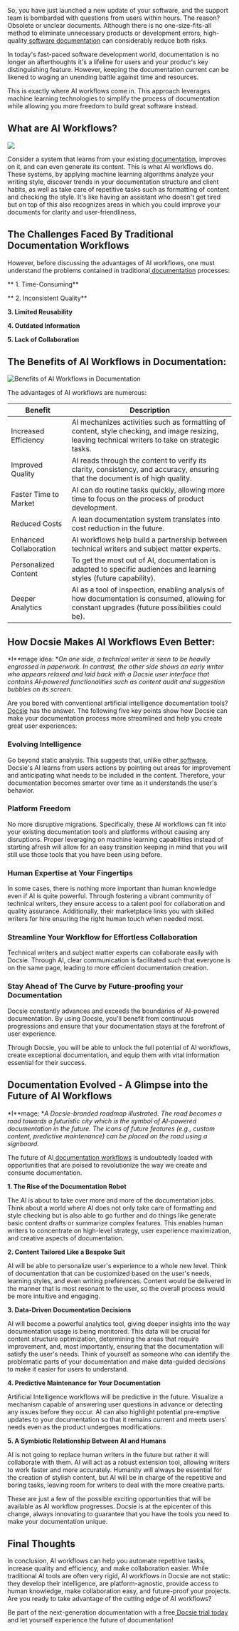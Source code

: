 So, you have just launched a new update of your software, and the support team is bombarded with questions from users within hours. The reason? Obsolete or unclear documents. Although there is no one-size-fits-all method to eliminate unnecessary products or development errors, high-quality[ ](https://ijcsi.org/papers/IJCSI-10-5-1-223-228.pdf)[software documentation](https://ijcsi.org/papers/IJCSI-10-5-1-223-228.pdf) can considerably reduce both risks.

In today's fast-paced software development world, documentation is no longer an afterthoughts it's a lifeline for users and your produc's key distinguishing feature. However, keeping the documentation current can be likened to waging an unending battle against time and resources.

This is exactly where AI workflows come in. This approach leverages machine learning technologies to simplify the process of documentation while allowing you more freedom to build great software instead.

## What are AI Workflows?  

![](https://cdn.docsie.io/workspace_PfNzfGj3YfKKtTO4T/doc_QiqgSuNoJpspcExF3/file_a12BB8F4f2L67Tw8g/image1.png)

Consider a system that learns from your existing[ ](https://www.docsie.io/blog/articles/how-to-create-appealing-product-documentation/)[documentation](https://www.docsie.io/blog/articles/how-to-create-appealing-product-documentation/), improves on it, and can even generate its content. This is what AI workflows do. These systems, by applying machine learning algorithms analyze your writing style, discover trends in your documentation structure and client habits, as well as take care of repetitive tasks such as formatting of content and checking the style. It's like having an assistant who doesn't get tired but on top of this also recognizes areas in which you could improve your documents for clarity and user-friendliness.

## The Challenges Faced By Traditional Documentation Workflows

However, before discussing the advantages of AI workflows, one must understand the problems contained in traditional[ ](https://www.docsie.io/documentation/)[documentation](https://www.docsie.io/documentation/) processes:

 ** 1. Time-Consuming**

** 2. Inconsistent Quality**

**3. Limited Reusability**

**4. Outdated Information**

**5. Lack of Collaboration**

## The Benefits of AI Workflows in Documentation:

![Benefits of AI Workflows in Documentation](https://cdn.docsie.io/workspace_PfNzfGj3YfKKtTO4T/doc_QiqgSuNoJpspcExF3/file_5Qrn2UvJhvSJomHTG/image2.png)

The advantages of AI workflows are numerous: 

|Benefit|Description|
|-|-|
|Increased Efficiency|AI mechanizes activities such as formatting of content, style checking, and image resizing, leaving technical writers to take on strategic tasks.|
|Improved Quality|AI reads through the content to verify its clarity, consistency, and accuracy, ensuring that the document is of high quality.|
|Faster Time to Market|AI can do routine tasks quickly, allowing more time to focus on the process of product development.|
|Reduced Costs|A lean documentation system translates into cost reduction in the future.|
|Enhanced Collaboration|AI workflows help build a partnership between technical writers and subject matter experts.|
|Personalized Content|To get the most out of AI, documentation is adapted to specific audiences and learning styles (future capability).|
|Deeper Analytics|AI as a tool of inspection, enabling analysis of how documentation is consumed, allowing for constant upgrades (future possibilities could be).|
 

## How Docsie Makes AI Workflows Even Better:

*I**mage idea: **On one side, a technical writer is seen to be heavily engrossed in paperwork. In contrast, the other side shows an early writer who appears relaxed and laid back with a Docsie user interface that contains AI-powered functionalities such as content audit and suggestion bubbles on its screen.*

 

Are you bored with conventional artificial intelligence documentation tools?[ ](https://www.docsie.io/)[Docsie](https://www.docsie.io/) has the answer. The following five key points show how Docsie can make your documentation process more streamlined and help you create great user experiences:

 

### Evolving Intelligence

Go beyond static analysis. This suggests that, unlike other[ ](https://www.docsie.io/features/)[software](https://www.docsie.io/features/), Docsie's AI learns from users actions by pointing out areas for improvement and anticipating what needs to be included in the content. Therefore, your documentation becomes smarter over time as it understands the user's behavior.

 

### Platform Freedom

No more disruptive migrations. Specifically, these AI workflows can fit into your existing documentation tools and platforms without causing any disruptions. Proper leveraging on machine learning capabilities instead of starting afresh will allow for an easy transition keeping in mind that you will still use those tools that you have been using before.

 

### Human Expertise at Your Fingertips

In some cases, there is nothing more important than human knowledge even if AI is quite powerful. Through fostering a vibrant community of technical writers, they ensure access to a talent pool for collaboration and quality assurance. Additionally, their marketplace links you with skilled writers for hire ensuring the right human touch when needed most.

### Streamline Your Workflow for Effortless Collaboration

Technical writers and subject matter experts can collaborate easily with Docsie. Through AI, clear communication is facilitated such that everyone is on the same page, leading to more efficient documentation creation.

### Stay Ahead of The Curve by Future-proofing your Documentation

Docsie constantly advances and exceeds the boundaries of AI-powered documentation. By using Docsie, you'll benefit from continuous progressions and ensure that your documentation stays at the forefront of user experience.

Through Docsie, you will be able to unlock the full potential of AI workflows, create exceptional documentation, and equip them with vital information essential for their success.

## Documentation Evolved - A Glimpse into the Future of AI Workflows

*I**mage: **A Docsie-branded roadmap illustrated. The road becomes a road towards a futuristic city which is the symbol of AI-powered documentation in the future. The icons of future features (e.g., custom content, predictive maintenance) can be placed on the road using a signboard.*

The future of AI[ ](https://site.docsie.io/api-documentation-tool)[documentation workflows](https://site.docsie.io/api-documentation-tool) is undoubtedly loaded with opportunities that are poised to revolutionize the way we create and consume documentation.  

**1. The Rise of the Documentation Robot**

The AI is about to take over more and more of the documentation jobs. Think about a world where AI does not only take care of formatting and style checking but is also able to go further and do things like generate basic content drafts or summarize complex features. This enables human writers to concentrate on high-level strategy, user experience maximization, and creative aspects of documentation.

**2. Content Tailored Like a Bespoke Suit**

AI will be able to personalize user's experience to a whole new level. Think of documentation that can be customized based on the user's needs, learning styles, and even writing preferences. Content would be delivered in the manner that is most resonant to the user, so the overall process would be more intuitive and engaging.

**3. Data-Driven Documentation Decisions**

AI will become a powerful analytics tool, giving deeper insights into the way documentation usage is being monitored. This data will be crucial for content structure optimization, determining the areas that require improvement, and, most importantly, ensuring that the documentation will satisfy the user's needs. Think of yourself as someone who can identify the problematic parts of your documentation and make data-guided decisions to make it easier for users to understand.

**4. Predictive Maintenance for Your Documentation**

Artificial Intelligence workflows will be predictive in the future. Visualize a mechanism capable of answering user questions in advance or detecting any issues before they occur. AI can also highlight potential pre-emptive updates to your documentation so that it remains current and meets users' needs even as the product undergoes modifications.

 **5. A Symbiotic Relationship Between AI and Humans**

AI is not going to replace human writers in the future but rather it will collaborate with them. AI will act as a robust extension tool, allowing writers to work faster and more accurately. Humanity will always be essential for the creation of stylish content, but AI will be in charge of the repetitive and boring tasks, leaving room for writers to deal with the more creative parts.

These are just a few of the possible exciting opportunities that will be available as AI workflow progresses. Docsie is at the epicenter of this change, always innovating to guarantee that you have the tools you need to make your documentation unique.

## Final Thoughts

In conclusion, AI workflows can help you automate repetitive tasks, increase quality and efficiency, and make collaboration easier. While traditional AI tools are often very rigid, AI workflows in Docsie are not static: they develop their intelligence, are platform-agnostic, provide access to human knowledge, make collaboration easy, and future-proof your projects. Are you ready to take advantage of the cutting edge of AI workflows? 

Be part of the next-generation documentation with a free[ ](https://www.docsie.io/self-writing-documentation/pricing/)[Docsie trial today](https://www.docsie.io/self-writing-documentation/pricing/) and let yourself experience the future of documentation!
